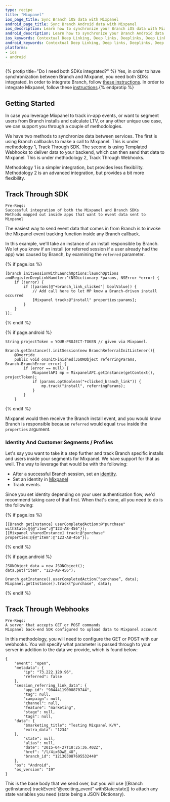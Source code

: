 ```yaml
---
type: recipe
title: "Mixpanel"
ios_page_title: Sync Branch iOS data with Mixpanel
android_page_title: Sync Branch Android data with Mixpanel
ios_description: Learn how to synchronize your Branch iOS data with Mixpanel, for example to track in-app events, segment users from Branch installs and calculate LTV.
android_description: Learn how to synchronize your Branch Android data with Mixpanel, for example to track in-app events, segment users from Branch installs and calculate LTV.
ios_keywords: Contextual Deep Linking, Deep links, Deeplinks, Deep Linking, Deeplinking, Deferred Deep Linking, Deferred Deeplinking, Google App Indexing, Google App Invites, Apple Universal Links, Apple Spotlight Search, Facebook App Links, AppLinks, Deepviews, Deep views, Mixpanel, user segmentation, life time value, LTV
android_keywords: Contextual Deep Linking, Deep links, Deeplinks, Deep Linking, Deeplinking, Deferred Deep Linking, Deferred Deeplinking, Google App Indexing, Google App Invites, Apple Universal Links, Apple Spotlight Search, Facebook App Links, AppLinks, Deepviews, Deep views, Mixpanel, user segmentation, life time value, LTV
platforms:
- ios
- android
---
```


{% protip title="Do I need both SDKs integrated?" %}
Yes, in order to have synchronization between Branch and Mixpanel, you need both SDKs integrated. In order to integrate Branch, follow [these instructions](/recipes/add_the_sdk/ios). In order to integrate Mixpanel, follow these [instructions](https://mixpanel.com/help/reference/ios).{% endprotip %}

## Getting Started

In case you leverage Mixpanel to track in-app events, or want to segment users from Branch installs and calculate LTV, or any other unique use case, we can support you through a couple of methodologies.

We have two methods to synchronize data between services. The first is using Branch callbacks to make a call to Mixpanel. This is under methodology 1, Track Through SDK. The second is using Templated Webhooks to deliver data to your backend, which can then send that data to Mixpanel. This is under methodology 2, Track Through Webhooks.

Methodology 1 is a simpler integration, but provides less flexibility. Methodology 2 is an advanced integration, but provides a bit more flexibility.

## Track Through SDK

	Pre-Reqs:
    Successful integration of both the Mixpanel and Branch SDKs
    Methods mapped out inside apps that want to event data sent to Mixpanel

The easiest way to send event data that comes in from Branch is to invoke the Mixpanel event tracking function inside any Branch callback.

In this example, we'll take an instance of an install responsible by Branch. We let you know if an install (or referred session if a user already had the app) was caused by Branch, by examining the `referred` parameter.

{% if page.ios %}

    [branch initSessionWithLaunchOptions:launchOptions andRegisterDeepLinkHandler:^(NSDictionary *params, NSError *error) {
        if (!error) {
            if ([params[@"+branch_link_clicked"] boolValue]) {
            	// Add call here to let MP know a Branch-driven install occurred
            	[Mixpanel track:@"install" properties:params];
            }
        }
	}];

{% endif %}

{% if page.android %}

    String projectToken = YOUR-PROJECT-TOKEN // given via Mixpanel.

    Branch.getInstance().initSession(new BranchReferralInitListener(){
        @Override
        public void onInitFinished(JSONObject referringParams, Branch.BranchError error) {
            if (error == null) {
                MixpanelAPI mp = MixpanelAPI.getInstance(getContext(), projectToken);
                if (params.optBoolean("+clicked_branch_link")) {
                    mp.track("install", referringParams);
                }
            }
        }

{% endif %}

Mixpanel would then receive the Branch install event, and you would know Branch is responsible because `referred` would equal `true` inside the `properties` argument.

### Identity And Customer Segments / Profiles

Let's say you want to take it a step further and track Branch specific installs and users inside your segments for Mixpanel. We have support for that as well. The way to leverage that would be with the following:

- After a successful Branch session, set an [identity](https://dev.branch.io/recipes/measuring_installs/ios/#influencer-tracking).
- Set an identity in [Mixpanel](http://mixpanel.github.io/mixpanel-android/com/mixpanel/android/mpmetrics/MixpanelAPI.html#identify-java.lang.String-)
- Track events.

Since you set identity depending on your user authentication flow, we'd recommend taking care of that first. When that's done, all you need to do is the following:

{% if page.ios %}

    [[Branch getInstance] userCompletedAction:@"purchase" withState:@{@"item":@"123-AB-456"}];
    [[Mixpanel sharedInstance] track:@"purchase" properties:@{@"item":@"123-AB-456"}];

{% endif %}

{% if page.android %}

    JSONObject data = new JSONObject();
    data.put("item", "123-AB-456");

	Branch.getInstance().userCompletedAction(“purchase”, data);
	Mixpanel.getInstance().track("purchase", data);

{% endif %}


## Track Through Webhooks
	
	Pre-Reqs:
    A server that accepts GET or POST commands
    Mixpanel back-end SDK configured to upload data to Mixpanel account

In this methodology, you will need to configure the GET or POST with our webhooks. You will specify what parameter is passed through to your server in addition to the data we provide, which is found below: 

	{
		"event": "open",
		"metadata": {
			"ip": "73.222.120.96",
			"referred": false
		},
		"session_referring_link_data": {
			"app_id": "98444119008870744",
			"tag": null,
			"campaign": null,
			"channel": null,
			"feature": "marketing",
			"stage": null,
			"tags": null,
		"data": {
			"$marketing_title": "Testing Mixpanel K/V",
			"extra_data": "1234"
		},
			"state": null,
			"alias": null,
			"date": "2015-04-27T18:25:36.402Z",
			"href": "/l/4ix6DwE_4U",
			"branch_id": "121303087695532448"
		},
		"os": "Android",
		"os_version": "19"
	}

This is the base body that we send over, but you will use [[Branch getInstance] trackEvent:”@exciting_event” withState:state]] to attach any state variables you need (state being a JSON Dictionary).

